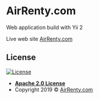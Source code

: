 AirRenty.com
============================

Web application build with Yii 2

Live web site [AirRenty.com](https://airrenty.com)

## License

[![License](https://img.shields.io/badge/License-Apache%202.0-blue.svg)](https://opensource.org/licenses/Apache-2.0)

- **[Apache 2.0 License](https://opensource.org/licenses/Apache-2.0)**
- Copyright 2019 © [AirRenty.com](https://airrenty.com)

